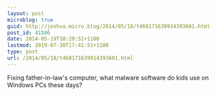 ```yaml
---
layout: post
microblog: true
guid: http://joshua.micro.blog/2014/05/18/t468171639914393601.html
post_id: 41586
date: 2014-05-19T10:29:51+1100
lastmod: 2019-07-30T17:41:51+1100
type: post
url: /2014/05/18/t468171639914393601.html
---
```

Fixing father-in-law's computer, what malware software do kids use on Windows PCs these days?
